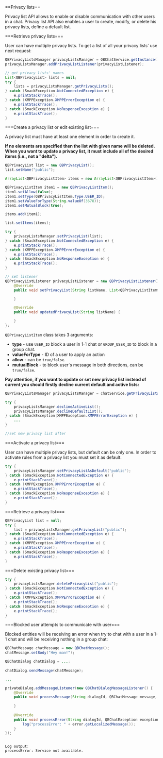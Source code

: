 ==Privacy lists==

Privacy list API allows to enable or disable communication with other users in a chat. Privacy list API also enables a user to create, modify, or delete his privacy lists, define a default list.

===Retrieve privacy lists===

User can have multiple privacy lists. To get a list of all your privacy lists' use next request:
```java
QBPrivacyListsManager privacyListsManager = QBChatService.getInstance().getPrivacyListsManager()        
privacyListsManager.addPrivacyListListener(privacyListListener);

// get privacy lists' names
List<QBPrivacyList> lists = null;
try {
    lists = privacyListsManager.getPrivacyLists();
} catch (SmackException.NotConnectedException e) {
    e.printStackTrace();
} catch (XMPPException.XMPPErrorException e) {
    e.printStackTrace();
} catch (SmackException.NoResponseException e) {
    e.printStackTrace();
}
```

===Create a privacy list or edit existing list===

A privacy list must have at least one element in order to create it.

**If no elements are specified then the list with given name will be deleted.
When you want to update a privacy list, it must include all of the desired items (i.e., not a "delta").**
```java
QBPrivacyList list = new QBPrivacyList();
list.setName("public");

ArrayList<QBPrivacyListItem> items = new ArrayList<QBPrivacyListItem>();

QBPrivacyListItem item1 = new QBPrivacyListItem();
item1.setAllow(false);
item1.setType(QBPrivacyListItem.Type.USER_ID);
item1.setValueForType(String.valueOf(3678));
item1.setMutualBlock(true);

items.add(item1);

list.setItems(items);

try {
    privacyListsManager.setPrivacyList(list);
} catch (SmackException.NotConnectedException e) {
    e.printStackTrace();
} catch (XMPPException.XMPPErrorException e) {
    e.printStackTrace();
} catch (SmackException.NoResponseException e) {
    e.printStackTrace();
}

// set listener
QBPrivacyListListener privacyListListener = new QBPrivacyListListener() {
    @Override
    public void setPrivacyList(String listName, List<QBPrivacyListItem> listItem){

    }

    @Override
    public void updatedPrivacyList(String listName) {

    }
};
```

```QBPrivacyListItem``` class takes 3 arguments:
* **type** - use ```USER_ID``` block a user in 1-1 chat or ```GROUP_USER_ID``` to block in a group chat.
* **valueForType** - ID of a user to apply an action
* **allow** - can be ```true/false```.
* **mutualBlock** - to block user's message in both directions, can be ```true/false```.

**Pay attention, if you want to update or set new privacy list instead of current you should firstly decline current default and active lists:**
```java
QBPrivacyListsManager privacyListsManager = chatService.getPrivacyListsManager();

try {
    privacyListsManager.declineActiveList();
    privacyListsManager.declineDefaultList();
} catch (SmackException|XMPPException.XMPPErrorException e) {
    ...
}

//set new privacy list after
```

===Activate a privacy list===

User can have multiple privacy lists, but default can be only one.
In order to activate rules from a privacy list you must set it as default.

```java
try {
    privacyListsManager.setPrivacyListAsDefault("public");
} catch (SmackException.NotConnectedException e) {
    e.printStackTrace();
} catch (XMPPException.XMPPErrorException e) {
    e.printStackTrace();
} catch (SmackException.NoResponseException e) {
    e.printStackTrace();
}
```

===Retrieve a privacy list===
```java
QBPrivacyList list = null;
try {
    list = privacyListsManager.getPrivacyList("public");
} catch (SmackException.NotConnectedException e) {
    e.printStackTrace();
} catch (XMPPException.XMPPErrorException e) {
    e.printStackTrace();
} catch (SmackException.NoResponseException e) {
    e.printStackTrace();
}
```

===Delete existing privacy list===
```java
try {
    privacyListsManager.deletePrivacyList("public");
} catch (SmackException.NotConnectedException e) {
    e.printStackTrace();
} catch (XMPPException.XMPPErrorException e) {
    e.printStackTrace();
} catch (SmackException.NoResponseException e) {
    e.printStackTrace();
}
```

===Blocked user attempts to communicate with user===

Blocked entities will be receiving an error when try to chat with a user in a 1-1 chat and will be receiving nothing in a group chat:

```java
QBChatMessage chatMessage = new QBChatMessage();
chatMessage.setBody("Hey man!");

QBChatDialog chatDialog = ...;
 
chatDialog.sendMessage(chatMessage);

...

privateDialog.addMessageListener(new QBChatDialogMessageListener() {
    @Override
    public void processMessage(String dialogId, QBChatMessage message, Integer senderId) {
 
    }
 
    @Override
    public void processError(String dialogId, QBChatException exception, QBChatMessage message, Integer senderId) {
        log("processError: " + error.getLocalizedMessage());
    }
});
    
```
```
Log output:
processError: Service not available.
```

